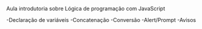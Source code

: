 Aula introdutoria sobre Lógica de programação com JavaScript

-Declaração de variáveis
-Concatenação
-Conversão
-Alert/Prompt
-Avisos